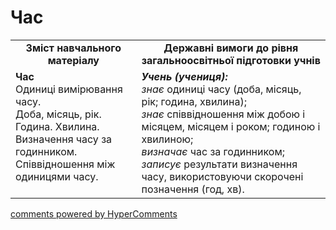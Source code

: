 <div id="hypercomments_widget" class="js-hypercomments-widget invisible"></div>

# Час
<table>
  <tr>
    <td width="40%" align="center"><b>Зміст навчального матеріалу<b></td>
    <td width="60%" align="center"><b>Державні вимоги до рівня загальноосвітньої підготовки учнів</b></td>
  </tr>
  <tr>
    <td width="40%" style="vertical-align:top !important;"><b>Час</b><br>
Одиниці вимірювання часу.<br>  
Доба, місяць, рік.<br> 
Година. Хвилина. Визначення часу за годинником.<br> 
Співвідношення між одиницями часу.<br></td>
    <td width="60%" style="vertical-align:top !important;"><i><b>Учень (учениця):</b></i><br>
<i>знає</i> одиниці часу (доба, місяць, рік; година, хвилина);<br> 
<i>знає</i> співвідношення між добою і місяцем, місяцем і роком; годиною і хвилиною;<br>
<i>визначає</i> час за годинником;<br>
<i>записує</i> результати визначення часу, використовуючи скорочені позначення (год, хв).<br></td>
  </tr>
</table>

<div class="js-hypercomments-container">
    <a href="http://hypercomments.com" class="hc-link" title="comments widget">comments powered by HyperComments</a>
</div>
